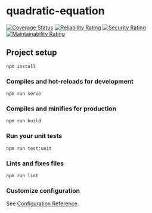 # quadratic-equation

[![Coverage Status](https://coveralls.io/repos/github/egorvdovenko/quadratic-equation/badge.svg?branch=main)](https://coveralls.io/github/egorvdovenko/quadratic-equation?branch=main)
[![Reliability Rating](https://sonarcloud.io/api/project_badges/measure?project=egorvdovenko_quadratic-equation&metric=reliability_rating)](https://sonarcloud.io/summary/new_code?id=egorvdovenko_quadratic-equation)
[![Security Rating](https://sonarcloud.io/api/project_badges/measure?project=egorvdovenko_quadratic-equation&metric=security_rating)](https://sonarcloud.io/summary/new_code?id=egorvdovenko_quadratic-equation)
[![Maintainability Rating](https://sonarcloud.io/api/project_badges/measure?project=egorvdovenko_quadratic-equation&metric=sqale_rating)](https://sonarcloud.io/summary/new_code?id=egorvdovenko_quadratic-equation)

## Project setup
```
npm install
```

### Compiles and hot-reloads for development
```
npm run serve
```

### Compiles and minifies for production
```
npm run build
```

### Run your unit tests
```
npm run test:unit
```

### Lints and fixes files
```
npm run lint
```

### Customize configuration
See [Configuration Reference](https://cli.vuejs.org/config/).
